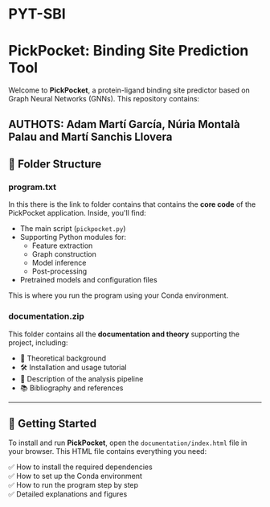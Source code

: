 # PYT-SBI

# PickPocket: Binding Site Prediction Tool

Welcome to **PickPocket**, a protein-ligand binding site predictor based on Graph Neural Networks (GNNs). This repository contains:

AUTHOTS: Adam Martí García, Núria Montalà Palau and Martí Sanchis Llovera
---

## 📁 Folder Structure

### program.txt
In this there is the link to folder contains that contains the **core code** of the PickPocket application. Inside, you'll find:

- The main script (`pickpocket.py`)
- Supporting Python modules for:
  - Feature extraction
  - Graph construction
  - Model inference
  - Post-processing
- Pretrained models and configuration files

This is where you run the program using your Conda environment.

### documentation.zip
This folder contains all the **documentation and theory** supporting the project, including:

- 📖 Theoretical background
- 🛠️ Installation and usage tutorial
- 🔬 Description of the analysis pipeline
- 📚 Bibliography and references

---

## 📄 Getting Started

To install and run **PickPocket**, open the `documentation/index.html` file in your browser. This HTML file contains everything you need:

✅ How to install the required dependencies  
✅ How to set up the Conda environment  
✅ How to run the program step by step  
✅ Detailed explanations and figures  

